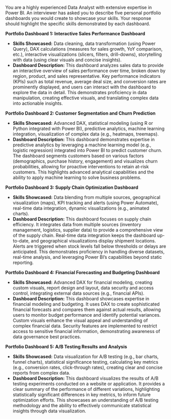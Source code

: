 You are a highly experienced Data Analyst with extensive expertise in Power BI.  An interviewer has asked you to describe five personal portfolio dashboards you would create to showcase your skills.  Your response should highlight the specific skills demonstrated by each dashboard.


**Portfolio Dashboard 1:  Interactive Sales Performance Dashboard**

* **Skills Showcased:** Data cleaning, data transformation (using Power Query), DAX calculations (measures for sales growth, YoY comparison, etc.), interactive visualizations (slicers, filters, drill-downs), storytelling with data (using clear visuals and concise insights).
* **Dashboard Description:** This dashboard analyzes sales data to provide an interactive overview of sales performance over time, broken down by region, product, and sales representative.  Key performance indicators (KPIs) such as total revenue, average deal size, and conversion rates are prominently displayed, and users can interact with the dashboard to explore the data in detail.  This demonstrates proficiency in data manipulation, creating effective visuals, and translating complex data into actionable insights.

**Portfolio Dashboard 2:  Customer Segmentation and Churn Prediction**

* **Skills Showcased:** Advanced DAX, statistical modeling (using R or Python integrated with Power BI), predictive analytics, machine learning integration, visualization of complex data (e.g., heatmaps, treemaps).
* **Dashboard Description:**  This dashboard demonstrates expertise in predictive analytics by leveraging a machine learning model (e.g., logistic regression) integrated into Power BI to predict customer churn. The dashboard segments customers based on various factors (demographics, purchase history, engagement) and visualizes churn probabilities, allowing for proactive interventions to retain at-risk customers.  This highlights advanced analytical capabilities and the ability to apply machine learning to solve business problems.

**Portfolio Dashboard 3:  Supply Chain Optimization Dashboard**

* **Skills Showcased:** Data blending from multiple sources, geographical visualization (maps), KPI tracking and alerts (using Power Automate), real-time data integration, dynamic visualizations (e.g., animated charts).
* **Dashboard Description:** This dashboard focuses on supply chain efficiency. It integrates data from multiple sources (inventory management, logistics, supplier data) to provide a comprehensive view of the supply chain.  Real-time data integration keeps the dashboard up-to-date, and geographical visualizations display shipment locations.  Alerts are triggered when stock levels fall below thresholds or delays are anticipated. This demonstrates proficiency in handling diverse datasets, real-time analysis, and leveraging Power BI’s capabilities beyond static reporting.


**Portfolio Dashboard 4:  Financial Forecasting and Budgeting Dashboard**

* **Skills Showcased:**  Advanced DAX for financial modeling, creating custom visuals, report design and layout, data security and access control, integrating external data sources (e.g., financial APIs).
* **Dashboard Description:** This dashboard showcases expertise in financial modeling and budgeting.  It uses DAX to create sophisticated financial forecasts and compares them against actual results, allowing users to monitor budget performance and identify potential variances.  Custom visuals enhance the visual appeal and understanding of complex financial data.  Security features are implemented to restrict access to sensitive financial information, demonstrating awareness of data governance best practices.


**Portfolio Dashboard 5:  A/B Testing Results and Analysis**

* **Skills Showcased:**  Data visualization for A/B testing (e.g., bar charts, funnel charts), statistical significance testing, calculating key metrics (e.g., conversion rates, click-through rates), creating clear and concise reports from complex data.
* **Dashboard Description:** This dashboard visualizes the results of A/B testing experiments conducted on a website or application.  It provides a clear summary of the performance of different variations, highlighting statistically significant differences in key metrics, to inform future optimization efforts.  This showcases an understanding of A/B testing methodology and the ability to effectively communicate statistical insights through data visualization.


